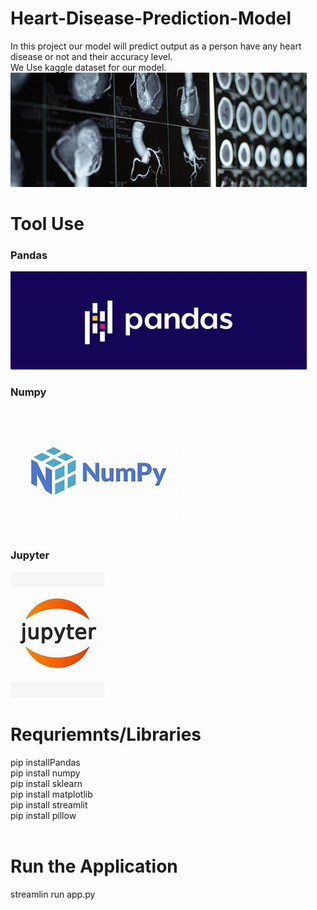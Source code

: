# Heart-Disease-Prediction-Model
In this project our model will predict output as a person have any heart disease or not and their accuracy level. <br>
We Use kaggle dataset for our model.<br>
<img src="img.jpg"><br>

# Tool Use
<h3> Pandas</h3>
<img src="images/pandas.jpeg"><br>
<h3> Numpy</h3>
<img src="images/numpy.jpeg"><br>
<h3> Jupyter </h3>
<img src="images/jupyter.jpeg"><br>

# Requriemnts/Libraries
<tr>
    <td>pip installPandas</td><br>
    <td>pip install numpy</td><br>
    <td>pip install sklearn</td><br>
    <td>pip install matplotlib</td><br>
    <td>pip install streamlit</td><br>
     <td>pip install pillow</td><br>
  </tr><br>
  
  # Run the Application
  <tr> streamlin run app.py </tr>
  



